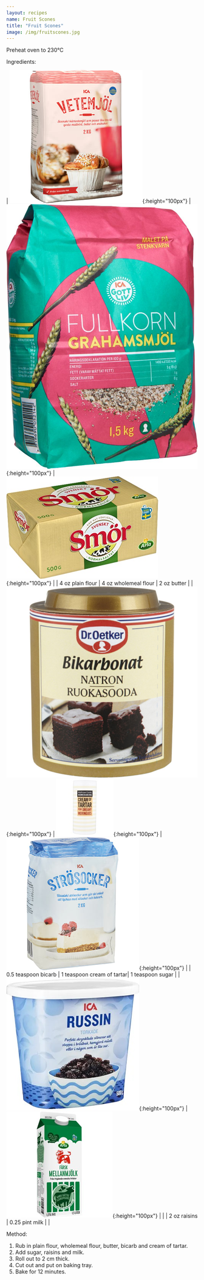 ```yaml
---
layout: recipes
name: Fruit Scones
title: "Fruit Scones"
image: /img/fruitscones.jpg
---
```


Preheat oven to 230°C

Ingredients:

| ![Flour](/img/flour.jpg){:height="100px"} | ![Wholemeal flour](/img/wholemealflour.jpg){:height="100px"} | ![Butter](/img/butter.jpg){:height="100px"} |
| 4 oz plain flour | 4 oz wholemeal flour | 2 oz butter |
| ![Bicarb](/img/bicarb.jpg){:height="100px"} | ![Cream of tartar](/img/creamoftartar.jpg){:height="100px"} | ![Sugar](/img/sugar.jpg){:height="100px"} |
| 0.5 teaspoon bicarb | 1 teaspoon cream of tartar| 1 teaspoon sugar |
| ![Raisins](/img/raisins.jpg){:height="100px"} | ![Milk](/img/milk.jpg){:height="100px"} |  |
| 2 oz raisins | 0.25 pint milk |  |

Method:
1. Rub in plain flour, wholemeal flour, butter, bicarb and cream of tartar.
2. Add sugar, raisins and milk.
3. Roll out to 2 cm thick.
4. Cut out and put on baking tray.
5. Bake for 12 minutes.
